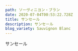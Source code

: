 ```yaml
---
path: ソーヴィニヨン・ブラン
date: 2020-07-04T00:53:22.728Z
title: サンセール
description: サンセール
blog_variety: Sauvignon Blanc
---
```

サンセール